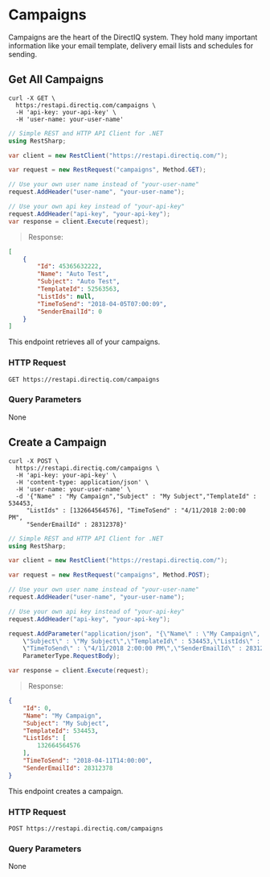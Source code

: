 # Campaigns

Campaigns are the heart of the DirectIQ system. They hold many important information like your email template, delivery email lists and schedules for sending.

## Get All Campaigns

```shell
curl -X GET \
  https:/restapi.directiq.com/campaigns \
  -H 'api-key: your-api-key' \
  -H 'user-name: your-user-name'
```

```csharp
// Simple REST and HTTP API Client for .NET
using RestSharp;

var client = new RestClient("https://restapi.directiq.com/");

var request = new RestRequest("campaigns", Method.GET);

// Use your own user name instead of "your-user-name" 
request.AddHeader("user-name", "your-user-name");

// Use your own api key instead of "your-api-key"
request.AddHeader("api-key", "your-api-key");
var response = client.Execute(request);
```

> Response:

```json
[
    {
        "Id": 45365632222,
        "Name": "Auto Test",
        "Subject": "Auto Test",
        "TemplateId": 52563563,
        "ListIds": null,
        "TimeToSend": "2018-04-05T07:00:09",
        "SenderEmailId": 0
    }
]
```

This endpoint retrieves all of your campaigns.

### HTTP Request

`GET https://restapi.directiq.com/campaigns`

### Query Parameters

None

## Create a Campaign

```shell
curl -X POST \
  https://restapi.directiq.com/campaigns \
  -H 'api-key: your-api-key' \
  -H 'content-type: application/json' \
  -H 'user-name: your-user-name' \
  -d '{"Name" : "My Campaign","Subject" : "My Subject","TemplateId" : 534453,
     "ListIds" : [132664564576], "TimeToSend" : "4/11/2018 2:00:00 PM",
     "SenderEmailId" : 28312378}'
```

```csharp
// Simple REST and HTTP API Client for .NET
using RestSharp;

var client = new RestClient("https://restapi.directiq.com/");

var request = new RestRequest("campaigns", Method.POST);

// Use your own user name instead of "your-user-name" 
request.AddHeader("user-name", "your-user-name");

// Use your own api key instead of "your-api-key"
request.AddHeader("api-key", "your-api-key");

request.AddParameter("application/json", "{\"Name\" : \"My Campaign\",
    \"Subject\" : \"My Subject\",\"TemplateId\" : 534453,\"ListIds\" : [132664564576],
    \"TimeToSend\" : \"4/11/2018 2:00:00 PM\",\"SenderEmailId\" : 28312378}",
    ParameterType.RequestBody);

var response = client.Execute(request);
```

> Response:

```json
{
    "Id": 0,
    "Name": "My Campaign",
    "Subject": "My Subject",
    "TemplateId": 534453,
    "ListIds": [
        132664564576
    ],
    "TimeToSend": "2018-04-11T14:00:00",
    "SenderEmailId": 28312378
}
```

This endpoint creates a campaign.

### HTTP Request

`POST https://restapi.directiq.com/campaigns`

### Query Parameters

None